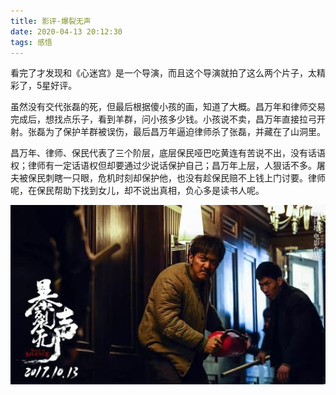 ```yaml
---
title: 影评-爆裂无声
date: 2020-04-13 20:12:30
tags: 感悟
---
```


看完了才发现和《心迷宫》是一个导演，而且这个导演就拍了这么两个片子，太精彩了，5星好评。

虽然没有交代张磊的死，但最后根据傻小孩的画，知道了大概。昌万年和律师交易完成后，想找点乐子，看到羊群，问小孩多少钱。小孩说不卖，昌万年直接拉弓开射。张磊为了保护羊群被误伤，最后昌万年逼迫律师杀了张磊，并藏在了山洞里。

昌万年、律师、保民代表了三个阶层，底层保民哑巴吃黄连有苦说不出，没有话语权；律师有一定话语权但却要通过少说话保护自己；昌万年上层，人狠话不多。屠夫被保民刺瞎一只眼，危机时刻却保护他，也没有趁保民赔不上钱上门讨要。律师呢，在保民帮助下找到女儿，却不说出真相，负心多是读书人呢。

<div align=center>

![](/img/baoliewusheng.jpg)

</div>